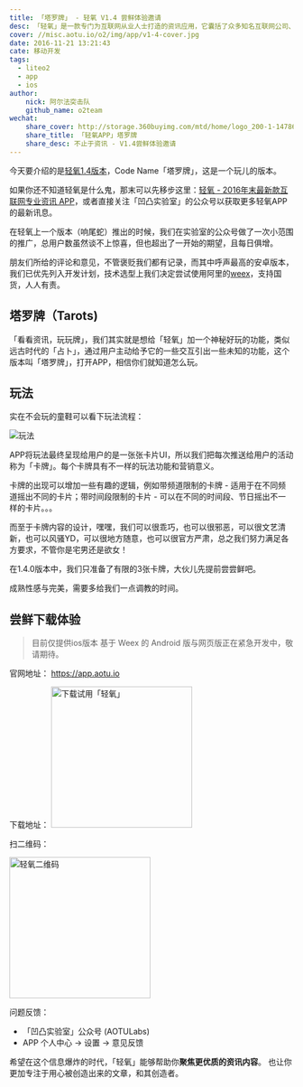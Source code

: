 ```yaml
---
title: 「塔罗牌」 - 轻氧 V1.4 尝鲜体验邀请
desc: 「轻氧」是一款专门为互联网从业人士打造的资讯应用，它囊括了众多知名互联网公司、团队及网站的资讯，让你能一次把业界最优质的文章读完。
cover: //misc.aotu.io/o2/img/app/v1-4-cover.jpg
date: 2016-11-21 13:21:43
cate: 移动开发
tags:
  - liteo2
  - app
  - ios
author:
    nick: 阿尔法突击队
    github_name: o2team
wechat:
    share_cover: http://storage.360buyimg.com/mtd/home/logo_200-1-1478683218419.png
    share_title: 「轻氧APP」塔罗牌
    share_desc: 不止于资讯 - V1.4尝鲜体验邀请
---
```


今天要介绍的是[轻氧1.4版本](//app.aotu.io)，Code Name「塔罗牌」，这是一个玩儿的版本。

如果你还不知道轻氧是什么鬼，那末可以先移步这里：[轻氧 - 2016年末最新款互联网专业资讯 APP](https://aotu.io/notes/2016/11/09/liteo2-app/)，或者直接关注「凹凸实验室」的公众号以获取更多轻氧APP的最新讯息。

在轻氧上一个版本（响尾蛇）推出的时候，我们在实验室的公众号做了一次小范围的推广，总用户数虽然谈不上惊喜，但也超出了一开始的期望，且每日俱增。

朋友们所给的评论和意见，不管褒贬我们都有记录，而其中呼声最高的安卓版本，我们已优先列入开发计划，技术选型上我们决定尝试使用阿里的[weex](https://github.com/alibaba/weex)，支持国货，人人有责。


## 塔罗牌（Tarots)

「看看资讯，玩玩牌」，我们其实就是想给「轻氧」加一个神秘好玩的功能，类似远古时代的「占卜」，通过用户主动给予它的一些交互引出一些未知的功能，这个版本叫「塔罗牌」，打开APP，相信你们就知道怎么玩。

## 玩法

实在不会玩的童鞋可以看下玩法流程：

![玩法](//misc.aotu.io/o2/img/app/v1-4-flow.png)

APP将玩法最终呈现给用户的是一张张卡片UI，所以我们把每次推送给用户的活动称为「卡牌」。每个卡牌具有不一样的玩法功能和营销意义。

卡牌的出现可以增加一些有趣的逻辑，例如带频道限制的卡牌 - 适用于在不同频道摇出不同的卡片；带时间段限制的卡片 - 可以在不同的时间段、节日摇出不一样的卡片。。。

而至于卡牌内容的设计，嘿嘿，我们可以很乖巧，也可以很邪恶，可以很文艺清新，也可以风骚YD，可以很地方随意，也可以很官方严肃，总之我们努力满足各方要求，不管你是宅男还是欲女！

在1.4.0版本中，我们只准备了有限的3张卡牌，大伙儿先提前尝尝鲜吧。

成熟性感与完美，需要多给我们一点调教的时间。

## 尝鲜下载体验

> 目前仅提供ios版本
> 基于 Weex 的 Android 版与网页版正在紧急开发中，敬请期待。

官网地址：
<a href="https://app.aotu.io" target="_blank">https://app.aotu.io</a>

下载地址：
<a href="https://jdc.jd.com/lab/redirect_app.html?ADTAG=o2.site.app" title="下载试用" class="btn btn-greyline btn-mobile-full"><img src="http://storage.360buyimg.com/mtd/home/appstorelogo1478670585078.jpg" alt="下载试用「轻氧」"  width="250px"></a>

扫二维码：

<a href="https://jdc.jd.com/lab/redirect_app.html?ADTAG=o2.site.app" title="轻氧二维码" class="btn btn-greyline btn-mobile-full"><img src="https://misc.aotu.io/o2/img/app/qrcode.png" alt="轻氧二维码"  width="250px"></a>

问题反馈：
- 「凹凸实验室」公众号 (AOTULabs)
- APP 个人中心 -> 设置 -> 意见反馈 

希望在这个信息爆炸的时代，「轻氧」能够帮助你**聚焦更优质的资讯内容**。
也让你更加专注于用心被创造出来的文章，和其创造者。
